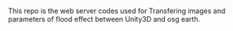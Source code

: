 #
This repo is the web server codes used for Transfering images and parameters
of flood effect between Unity3D and osg earth.

